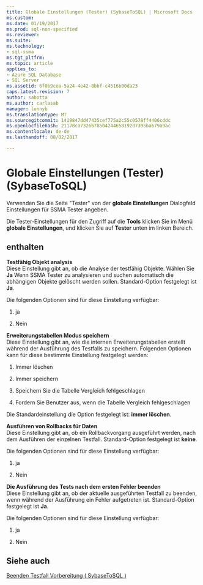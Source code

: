 ```yaml
---
title: Globale Einstellungen (Tester) (SybaseToSQL) | Microsoft Docs
ms.custom: 
ms.date: 01/19/2017
ms.prod: sql-non-specified
ms.reviewer: 
ms.suite: 
ms.technology:
- sql-ssma
ms.tgt_pltfrm: 
ms.topic: article
applies_to:
- Azure SQL Database
- SQL Server
ms.assetid: 6f0b9cea-5a24-4e42-8bbf-c4516b00da23
caps.latest.revision: 7
author: sabotta
ms.author: carlasab
manager: lonnyb
ms.translationtype: MT
ms.sourcegitcommit: 1419847dd47435cef775a2c55c0578ff4406cddc
ms.openlocfilehash: 21178ca7326678504244658192d7395bab79a9ac
ms.contentlocale: de-de
ms.lasthandoff: 08/02/2017

---
```

# <a name="global-settings-tester-sybasetosql"></a>Globale Einstellungen (Tester) (SybaseToSQL)
Verwenden Sie die Seite "Tester" von der **globale Einstellungen** Dialogfeld Einstellungen für SSMA Tester angeben.  
  
Die Tester-Einstellungen für den Zugriff auf die **Tools** klicken Sie im Menü **globale Einstellungen**, und klicken Sie auf **Tester** unten im linken Bereich.  
  
## <a name="options"></a>enthalten  
**Testfähig Objekt analysis**  
Diese Einstellung gibt an, ob die Analyse der testfähig Objekte. Wählen Sie **Ja** Wenn SSMA Tester zu analysieren und suchen automatisch die abhängigen Objekte gelöscht werden sollen. Standard-Option festgelegt ist **Ja**.  
  
Die folgenden Optionen sind für diese Einstellung verfügbar:  
  
1.  ja  
  
2.  Nein  
  
**Erweiterungstabellen Modus speichern**  
Diese Einstellung gibt an, wie die internen Erweiterungstabellen erstellt während der Ausführung des Testfalls zu speichern. Folgenden Optionen kann für diese bestimmte Einstellung festgelegt werden:  
  
1.  Immer löschen  
  
2.  Immer speichern  
  
3.  Speichern Sie die Tabelle Vergleich fehlgeschlagen  
  
4.  Fordern Sie Benutzer aus, wenn die Tabelle Vergleich fehlgeschlagen  
  
Die Standardeinstellung die Option festgelegt ist: **immer löschen**.  
  
**Ausführen von Rollbacks für Daten**  
Diese Einstellung gibt an, ob ein Rollbackvorgang ausgeführt werden, nach dem Ausführen der einzelnen Testfall. Standard-Option festgelegt ist **keine**.  
  
Die folgenden Optionen sind für diese Einstellung verfügbar:  
  
1.  ja  
  
2.  Nein  
  
**Die Ausführung des Tests nach dem ersten Fehler beenden**  
Diese Einstellung gibt an, ob der aktuelle ausgeführten Testfall zu beenden, wenn während der Ausführung ein Fehler aufgetreten ist. Standard-Option festgelegt ist **Ja**.  
  
Die folgenden Optionen sind für diese Einstellung verfügbar:  
  
1.  ja  
  
2.  Nein  
  
## <a name="see-also"></a>Siehe auch  
[Beenden Testfall Vorbereitung &#40; SybaseToSQL &#41;](../../ssma/sybase/finishing-test-case-preparation-sybasetosql.md)  
  


